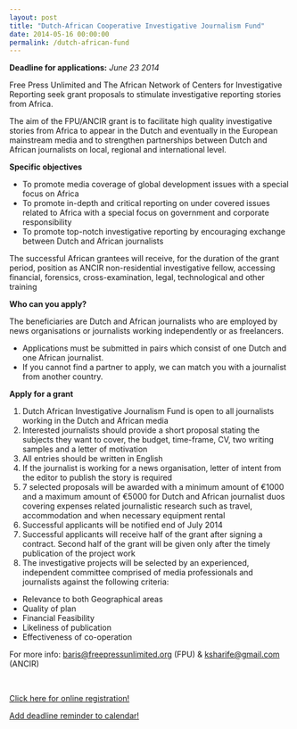 ```yaml
---
layout: post
title: "Dutch-African Cooperative Investigative Journalism Fund"
date: 2014-05-16 00:00:00
permalink: /dutch-african-fund
---
```


**Deadline for applications:** *June 23 2014*

Free Press Unlimited and The African Network of Centers for Investigative Reporting seek grant proposals to stimulate investigative reporting stories from Africa.

The aim of the FPU/ANCIR grant is to facilitate high quality investigative stories from Africa to appear in the Dutch and eventually in the European mainstream media and to strengthen partnerships between Dutch and African journalists on local, regional and international level.

**Specific objectives**

- To promote media coverage of global development issues with a special focus on Africa
- To promote in-depth and critical reporting on under covered issues related to Africa with a special focus on government and corporate responsibility
- To promote top-notch investigative reporting by encouraging exchange between Dutch and African journalists

The successful African grantees will receive, for the duration of the grant period, position as ANCIR non-residential investigative fellow, accessing financial, forensics, cross-examination, legal, technological and other training

**Who can you apply?**

The beneficiaries are Dutch and African journalists who are employed by news organisations or journalists working independently or as freelancers.

- Applications must be submitted in pairs which consist of one Dutch and one African journalist.
- If you cannot find a partner to apply, we can match you with a journalist from another country.


**Apply for a grant**

1. Dutch African Investigative Journalism Fund is open to all journalists working in the Dutch and African media
2. Interested journalists should provide a short proposal stating the subjects they want to cover, the budget, time-frame, CV, two writing samples and a letter of motivation
3. All entries should be written in English
4. If the journalist is working for a news organisation, letter of intent from the editor to publish the story is required
5. 7 selected proposals will be awarded with a minimum amount of €1000 and a maximum amount of €5000 for Dutch and African journalist duos covering expenses related journalistic research such as travel, accommodation and when necessary equipment rental
6. Successful applicants will be notified end of July 2014
7. Successful applicants will receive half of the grant after signing a contract. Second half of the grant will be given only after the timely publication of the project work
8. The investigative projects will be selected by an experienced, independent committee comprised of media professionals and journalists against the following criteria:
  - Relevance to both Geographical areas
  - Quality of plan
  - Financial Feasibility
  - Likeliness of publication
  - Effectiveness of co-operation

For more info: [baris@freepressunlimited.org](mailto:baris@freepressunlimited.org) (FPU) & [ksharife@gmail.com](mailto:ksharife@gmail.com) (ANCIR)

<br/>

<p>
  <a href="https://www.freepressunlimited.org/en/call-investigative-journalism" target="_blank" class="btn btn-lg btn-primary">
    <i class="glyphicon glyphicon-list-alt"></i> Click here for online registration!
  </a>
</p>

<p>
  <a href="http://ate.so/?XR7BX9L" target="_blank" class="btn btn-lg btn-default">
    <i class="glyphicon glyphicon-calendar"></i> Add deadline reminder to calendar!
  </a>
</p>

<br/>

